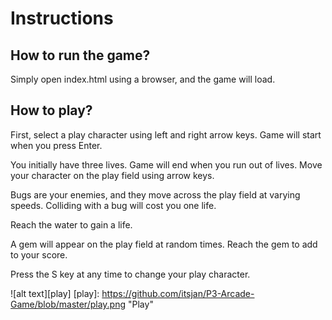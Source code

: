 Instructions
============

How to run the game?
--------------------
Simply open index.html using a browser, and the game will load.

How to play?
------------

First, select a play character using left and right arrow keys.
Game will start when you press Enter.

[select_char]: https://github.com/itsjan/P3-Arcade-Game/blob/master/select_char.png "Character selection"

You initially have three lives. Game will end when you run out of lives.
Move your character on the play field using arrow keys.

Bugs are your enemies, and they move across the play field at varying speeds.
Colliding with a bug will cost you one life.

Reach the water to gain a life.

A gem will appear on the play field at random times. Reach the gem to add to your score.

Press the S key at any time to change your play character.

![alt text][play]
[play]: https://github.com/itsjan/P3-Arcade-Game/blob/master/play.png "Play"








